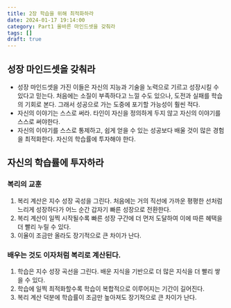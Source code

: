 ```yaml
---
title: 2장 학습을 위해 최적화하라
date: 2024-01-17 19:14:00
category: Part1 올바른 마인드셋을 갖춰라
tags: []
draft: true
---
```


## 성장 마인드셋을 갖춰라

- 성장 마인드셋을 가진 이들은 자신의 지능과 기술을 노력으로 기르고 성장시킬 수 있다고 믿는다. 처음에는 소질이 부족하다고 느낄 수도 있으나, 도전과 실패를 학습의 기회로 본다. 그래서 성공으로 가는 도중에 포기할 가능성이 훨씬 적다.
- 자신의 이야기는 스스로 써라. 타인이 자신을 정의하게 두지 않고 자신의 이야기를 스스로 써야한다.
- 자신의 이야기를 스스로 통제하고, 쉽게 얻을 수 있는 성공보다 배울 것이 많은 경험을 최적화한다. 자신의 학습률에 투자해야 한다.

## 자신의 학습률에 투자하라

### 복리의  교훈

1. 복리 계산은 지수 성장 곡성을 그린다. 처음에는 거의 직선에 가까운 평평한 선처럼 느리게 성장하다가 어느 순간 갑자기 빠른 성장으로 전환한다.
2. 복리 계산이 일찍 시작될수록 빠른 성장 구간에 더 먼저 도달하여 이에 따른 혜택을 더 빨리 누릴 수 있다.
3. 이율이 조금만 올라도 장기적으로 큰 차이가 난다.

### 배우는 것도 이자처럼 복리로 계산된다.

1. 학습은 지수 성장 곡선을 그린다. 배운 지식을 기반으로 더 많은 지식을 더 빨리 쌓을 수 있다.
2. 학습에 일찍 최적화할수록 학습이 복합적으로 이루어지는 기간이 길어진다.
3. 복리 계산 덕분에 학습률이 조금만 높아져도 장기적으로 큰 차이가 난다.